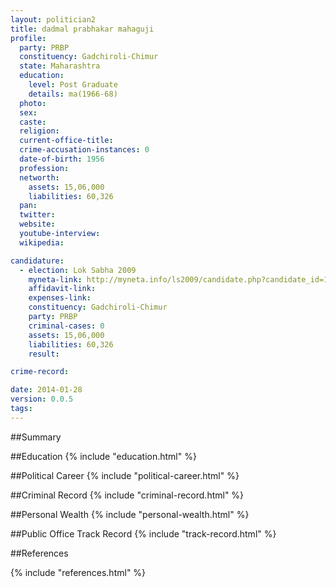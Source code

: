 ```yaml
---
layout: politician2
title: dadmal prabhakar mahaguji
profile: 
  party: PRBP
  constituency: Gadchiroli-Chimur
  state: Maharashtra
  education: 
    level: Post Graduate
    details: ma(1966-68)
  photo: 
  sex: 
  caste: 
  religion: 
  current-office-title: 
  crime-accusation-instances: 0
  date-of-birth: 1956
  profession: 
  networth: 
    assets: 15,06,000
    liabilities: 60,326
  pan: 
  twitter: 
  website: 
  youtube-interview: 
  wikipedia: 

candidature: 
  - election: Lok Sabha 2009
    myneta-link: http://myneta.info/ls2009/candidate.php?candidate_id=1422
    affidavit-link: 
    expenses-link: 
    constituency: Gadchiroli-Chimur 
    party: PRBP
    criminal-cases: 0
    assets: 15,06,000
    liabilities: 60,326
    result:  

crime-record: 

date: 2014-01-28
version: 0.0.5
tags: 
---
```

##Summary


##Education
{% include "education.html" %}


##Political Career
{% include "political-career.html" %}


##Criminal Record
{% include "criminal-record.html" %}


##Personal Wealth
{% include "personal-wealth.html" %}


##Public Office Track Record
{% include "track-record.html" %}


##References


{% include "references.html" %}